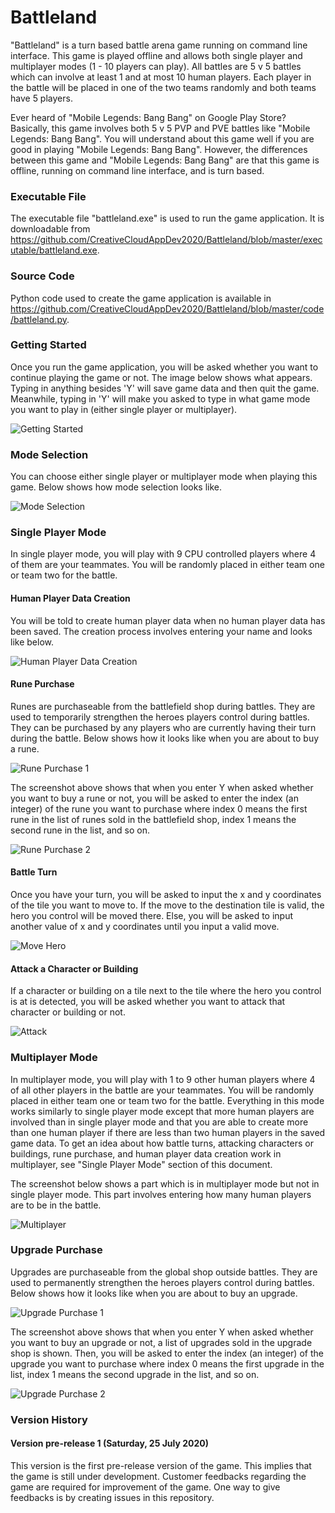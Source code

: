# Battleland

"Battleland" is a turn based battle arena game running on command line interface. This game is played offline and allows both single player and 
multiplayer modes (1 - 10 players can play). All battles are 5 v 5 battles which can involve at least 1 and at most 10 human players. Each
player in the battle will be placed in one of the two teams randomly and both teams have 5 players.

Ever heard of "Mobile Legends: Bang Bang" on Google Play Store? Basically, this game involves both 5 v 5 PVP and PVE battles like "Mobile Legends:
Bang Bang". You will understand about this game well if you are good in playing "Mobile Legends: Bang Bang". However, the differences between this game
and "Mobile Legends: Bang Bang" are that this game is offline, running on command line interface, and is turn based.

### Executable File

The executable file "battleland.exe" is used to run the game application. It is downloadable from 
https://github.com/CreativeCloudAppDev2020/Battleland/blob/master/executable/battleland.exe.

### Source Code

Python code used to create the game application is available in 
https://github.com/CreativeCloudAppDev2020/Battleland/blob/master/code/battleland.py.

### Getting Started

Once you run the game application, you will be asked whether you want to continue playing the game or not. The image below shows what appears.
Typing in anything besides 'Y' will save game data and then quit the game. Meanwhile, typing in 'Y' will make you asked to type in what game
mode you want to play in (either single player or multiplayer).

![Getting Started](https://github.com/CreativeCloudAppDev2020/Battleland/blob/master/images/Getting%20Started.png)

### Mode Selection

You can choose either single player or multiplayer mode when playing this game. Below shows how mode selection looks like.

![Mode Selection](https://github.com/CreativeCloudAppDev2020/Battleland/blob/master/images/Mode%20Selection.png)

### Single Player Mode

In single player mode, you will play with 9 CPU controlled players where 4 of them are your teammates. You will be randomly placed in either team one or
team two for the battle.

#### Human Player Data Creation

You will be told to create human player data when no human player data has been saved. The creation process involves entering your name and looks like below.

![Human Player Data Creation](https://github.com/CreativeCloudAppDev2020/Battleland/blob/master/images/Human%20Player%20Data%20Creation.png)

#### Rune Purchase

Runes are purchaseable from the battlefield shop during battles. They are used to temporarily strengthen the heroes players control during battles. They can be purchased
by any players who are currently having their turn during the battle. Below shows how it looks like when you are about to buy a rune.

![Rune Purchase 1](https://github.com/CreativeCloudAppDev2020/Battleland/blob/master/images/Rune%20Purchase%201.png)

The screenshot above shows that when you enter Y when asked whether you want to buy a rune or not, you will be asked to enter the index (an integer) of the rune you
want to purchase where index 0 means the first rune in the list of runes sold in the battlefield shop, index 1 means the second rune in the list, and so on.

![Rune Purchase 2](https://github.com/CreativeCloudAppDev2020/Battleland/blob/master/images/Rune%20Purchase%202.png)

#### Battle Turn

Once you have your turn, you will be asked to input the x and y coordinates of the tile you want to move to. If the move to the destination tile is valid, the hero you control
will be moved there. Else, you will be asked to input another value of x and y coordinates until you input a valid move.

![Move Hero](https://github.com/CreativeCloudAppDev2020/Battleland/blob/master/images/Move%20Hero.png)

#### Attack a Character or Building

If a character or building on a tile next to the tile where the hero you control is at is detected, you will be asked whether you want to attack that character or building 
or not.

![Attack](https://github.com/CreativeCloudAppDev2020/Battleland/blob/master/images/Attack.png)

### Multiplayer Mode

In multiplayer mode, you will play with 1 to 9 other human players where 4 of all other players in the battle are your teammates. You will be randomly placed in either team one 
or team two for the battle. Everything in this mode works similarly to single player mode except that more human players are involved than in single player mode and that you are
able to create more than one human player if there are less than two human players in the saved game data. To get an idea about how battle turns, attacking characters or 
buildings, rune purchase, and human player data creation work in multiplayer, see "Single Player Mode" section of this document.

The screenshot below shows a part which is in multiplayer mode but not in single player mode. This part involves entering how many human players are to be in the battle.

![Multiplayer](https://github.com/CreativeCloudAppDev2020/Battleland/blob/master/images/Multiplayer.png)

### Upgrade Purchase

Upgrades are purchaseable from the global shop outside battles. They are used to permanently strengthen the heroes players control during battles. Below shows how it
looks like when you are about to buy an upgrade.

![Upgrade Purchase 1](https://github.com/CreativeCloudAppDev2020/Battleland/blob/master/images/Upgrade%20Purchase%201.png)

The screenshot above shows that when you enter Y when asked whether you want to buy an upgrade or not, a list of upgrades sold in the upgrade shop is shown. Then, you
will be asked to enter the index (an integer) of the upgrade you want to purchase where index 0 means the first upgrade in the list, index 1 means the second upgrade in
the list, and so on.

![Upgrade Purchase 2](https://github.com/CreativeCloudAppDev2020/Battleland/blob/master/images/Upgrade%20Purchase%202.png)

### Version History

#### Version pre-release 1 (Saturday, 25 July 2020)

This version is the first pre-release version of the game. This implies that the game is still under development. Customer feedbacks regarding
the game are required for improvement of the game. One way to give feedbacks is by creating issues in this repository.

